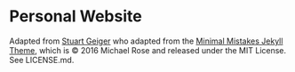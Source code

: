 # Personal Website

Adapted from [Stuart Geiger](https://github.com/staeiou) who adapted from the [Minimal Mistakes Jekyll Theme](https://mmistakes.github.io/minimal-mistakes/), which is © 2016 Michael Rose and released under the MIT License. See LICENSE.md.
